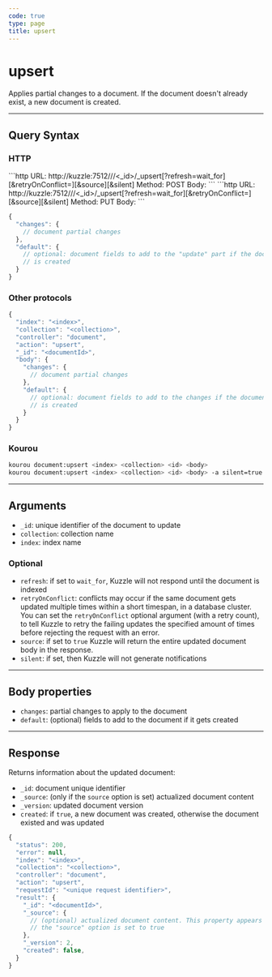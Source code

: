 ```yaml
---
code: true
type: page
title: upsert
---
```


# upsert

<SinceBadge version="2.8.0"/>

Applies partial changes to a document. If the document doesn't already exist, a new document is created.

---

## Query Syntax

### HTTP

<SinceBadge version="auto-version"/>
```http
URL: http://kuzzle:7512/<index>/<collection>/<_id>/_upsert[?refresh=wait_for][&retryOnConflict=<int>][&source][&silent]
Method: POST
Body:
```

<DeprecatedBadge version="auto-version">
```http
URL: http://kuzzle:7512/<index>/<collection>/<_id>/_upsert[?refresh=wait_for][&retryOnConflict=<int>][&source][&silent]
Method: PUT
Body:
```
</DeprecatedBadge>

```js
{
  "changes": {
    // document partial changes
  },
  "default": {
    // optional: document fields to add to the "update" part if the document
    // is created
  }
}
```

### Other protocols

```js
{
  "index": "<index>",
  "collection": "<collection>",
  "controller": "document",
  "action": "upsert",
  "_id": "<documentId>",
  "body": {
    "changes": {
      // document partial changes
    },
    "default": {
      // optional: document fields to add to the changes if the document
      // is created
    }
  }
}
```

### Kourou

```bash
kourou document:upsert <index> <collection> <id> <body>
kourou document:upsert <index> <collection> <id> <body> -a silent=true
```

---

## Arguments

- `_id`: unique identifier of the document to update
- `collection`: collection name
- `index`: index name

### Optional

- `refresh`: if set to `wait_for`, Kuzzle will not respond until the document is indexed
- `retryOnConflict`: conflicts may occur if the same document gets updated multiple times within a short timespan, in a database cluster. You can set the `retryOnConflict` optional argument (with a retry count), to tell Kuzzle to retry the failing updates the specified amount of times before rejecting the request with an error.
- `source`: if set to `true` Kuzzle will return the entire updated document body in the response.
- `silent`: if set, then Kuzzle will not generate notifications <SinceBadge version="2.9.2" />

---

## Body properties

- `changes`: partial changes to apply to the document
- `default`: (optional) fields to add to the document if it gets created

---

## Response

Returns information about the updated document:

- `_id`: document unique identifier
- `_source`: (only if the `source` option is set) actualized document content
- `_version`: updated document version
- `created`: if `true`, a new document was created, otherwise the document existed and was updated

```js
{
  "status": 200,
  "error": null,
  "index": "<index>",
  "collection": "<collection>",
  "controller": "document",
  "action": "upsert",
  "requestId": "<unique request identifier>",
  "result": {
    "_id": "<documentId>",
    "_source": {
      // (optional) actualized document content. This property appears only if
      // the "source" option is set to true
    },
    "_version": 2,
    "created": false,
  }
}
```
